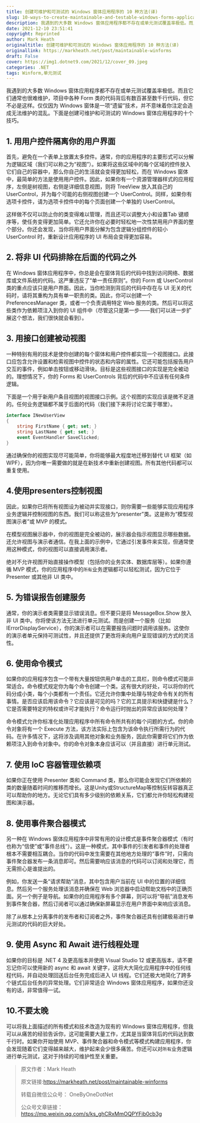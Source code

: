 ```yaml
---
title: 创建可维护和可测试的 Windows 窗体应用程序的 10 种方法(译)
slug: 10-ways-to-create-maintainable-and-testable-windows-forms-applications
description: 我遇到的大多数 Windows 窗体应用程序都不存在或单元测试覆盖率极低。而且它们通常也很难维护，项目中各种 Form 类的代码背后有数百甚至数千行代码，但它不必是这样。
date: 2021-12-10 23:51:41
copyright: Reprinted
author: Mark Heath
originaltitle: 创建可维护和可测试的 Windows 窗体应用程序的 10 种方法(译)
originallink: https://markheath.net/post/maintainable-winforms
draft: False
cover: https://img1.dotnet9.com/2021/12/cover_09.jpeg
categories: .NET
tags: Winform,单元测试
---
```


我遇到的大多数 Windows 窗体应用程序都不存在或单元测试覆盖率极低。而且它们通常也很难维护，项目中各种 Form 类的代码背后有数百甚至数千行代码，但它不必是这样。仅仅因为 Windows 窗体是一项“遗留”技术，并不意味着你注定会造成无法维护的混乱。下面是创建可维护和可测试的 Windows 窗体应用程序的十个技巧。

## 1. 用用户控件隔离你的用户界面

首先，避免在一个表单上放置太多控件。通常，你的应用程序的主要形式可以分解为逻辑区域（我们可以称之为“视图”）。如果将这些区域中的每个区域的控件放入它们自己的容器中，那么你自己的生活就会变得更加轻松，而在 Windows 窗体中，最简单的方法是使用用户控件。因此，如果你有一个资源管理器样式的应用程序，左侧是树视图，右侧是详细信息视图，则将 TreeView 放入其自己的 UserControl，并为每个可能的右侧视图创建一个 UserControl。同样，如果你有选项卡控件，请为选项卡控件中的每个页面创建一个单独的 UserControl。

这样做不仅可以防止你的类变得难以管理，而且还可以调整大小和设置Tab 键顺序等，使任务变得更加简单。它还允许你在必要时轻松地一次性禁用用户界面的整个部分。你还会发现，当你将用户界面分解为包含逻辑分组控件的较小 UserControl 时，重新设计应用程序的 UI 布局会变得更加容易。

## 2. 将非 UI 代码排除在后面的代码之外

在 Windows 窗体应用程序中，你总是会在窗体背后的代码中找到访问网络、数据库或文件系统的代码。这严重违反了“单一责任原则”。你的 Form 或 UserControl 类的重点应该只是用户界面。因此，当你检测到背后的代码中存在与 UI 无关的代码时，请将其重构为具有单一职责的类。因此，你可以创建一个 PreferencesManager 类，或者一个负责调用特定 Web 服务的类。然后可以将这些类作为依赖项注入到你的 UI 组件中（尽管这只是第一步——我们可以进一步扩展这个想法，我们很快就会看到）。

## 3. 用接口创建被动视图

一种特别有用的技术是使你创建的每个窗体和用户控件都实现一个视图接口。此接口应包含允许设置和检索视图中控件的状态和内容的属性。它还可能包括报告用户交互的事件，例如单击按钮或移动滑块。目标是这些视图接口的实现是完全被动的。理想情况下，你的 Forms 和 UserControls 背后的代码中不应该有任何条件逻辑。

下面是一个用于新用户条目视图的视图接口示例。这个视图的实现应该是微不足道的。任何业务逻辑都不属于后面的代码（我们接下来将讨论它属于哪里）。

```C#
interface INewUserView
{
    string FirstName { get; set; }
    string LastName { get; set; }
    event EventHandler SaveClicked;
}
```

通过确保你的视图实现尽可能简单，你将能够最大程度地迁移到替代 UI 框架（如 WPF），因为你唯一需要做的就是在新技术中重新创建视图。所有其他代码都可以重复使用。

## 4.使用presenters控制视图

因此，如果你已将所有视图设为被动并实现接口，则你需要一些能够实现应用程序业务逻辑并控制视图的东西。我们可以称这些为“presenter”类。这是称为“模型视图演示者”或 MVP 的模式。

在模型视图展示器中，你的视图是完全被动的，展示器会指示视图显示哪些数据。还允许视图与演示者通信。在我上面的示例中，它通过引发事件来实现，但通常使用这种模式，你的视图可以直接调用演示者。

绝对不允许视图开始直接操作模型（包括你的业务实体、数据库层等）。如果你遵循 MVP 模式，你的应用程序中的`所有`业务逻辑都可以轻松测试，因为它位于 Presenter 或其他非 UI 类中。

## 5. 为错误报告创建服务

通常，你的演示者类需要显示错误消息。但不要只是将 MessageBox.Show 放入非 UI 类中。你将使该方法无法进行单元测试。而是创建一个服务（比如 IErrorDisplayService），你的演示者可以在需要报告问题时调用该服务。这使你的演示者单元保持可测试性，并且还提供了更改将来向用户呈现错误的方式的灵活性。

## 6. 使用命令模式

如果你的应用程序包含一个带有大量按钮供用户单击的工具栏，则命令模式可能非常适合。命令模式规定你为每个命令创建一个类。这有很大的好处，可以将你的代码分成小类，每个小类都有一个责任。它还允许你集中处理与特定命令有关的所有事情。是否应该启用该命令？它应该是可见的吗？它的工具提示和快捷键是什么？它是否需要特定的特权或许可才能执行？命令运行时抛出的异常应该如何处理？

命令模式允许你标准化处理应用程序中所有命令所共有的每个问题的方式。你的命令对象将有一个 Execute 方法，该方法实际上包含为该命令执行所需行为的代码。在许多情况下，这将涉及调用其他对象和业务服务，因此你需要将它们作为依赖项注入到命令对象中。你的命令对象本身应该可以（并且直接）进行单元测试。

## 7. 使用 IoC 容器管理依赖项

如果你正在使用 Presenter 类和 Command 类，那么你可能会发现它们所依赖的类的数量随着时间的推移而增长。这是Unity或StructureMap等控制反转容器真正可以帮助你的地方。无论它们具有多少级别的依赖关系，它们都允许你轻松构建视图和演示器。

## 8. 使用事件聚合器模式

另一种在 Windows 窗体应用程序中非常有用的设计模式是事件聚合器模式（有时也称为“信使”或“事件总线”）。这是一种模式，其中事件的引发者和事件的处理者根本不需要相互耦合。当你的代码中发生需要在其他地方处理的“事件”时，只需向事件聚合器发布一条消息即可。然后需要响应该消息的代码可以订阅和处理它，而无需担心是谁提出的。

例如，你发送一条“请求帮助”消息，其中包含用户当前在 UI 中的位置的详细信息。然后另一个服务处理该消息并确保在 Web 浏览器中启动帮助文档中的正确页面。另一个例子是导航。如果你的应用程序有多个屏幕，则可以将“导航”消息发布到事件聚合器，然后订阅者可以通过确保新屏幕显示在用户界面中来响应该消息。

除了从根本上分离事件的发布者和订阅者之外，事件聚合器还具有创建极易进行单元测试的代码的巨大好处。

## 9. 使用 Async 和 Await 进行线程处理

如果你的目标是 .NET 4 及更高版本并使用 Visual Studio 12 或更高版本，请不要忘记你可以使用新的 async 和 await 关键字，这将大大简化应用程序中的任何线程代码，并自动处理回送后台任务完成后进入 UI 线程。它们还极大地简化了跨多个链式后台任务的异常处理。它们非常适合 Windows 窗体应用程序，如果你还没有的话，非常值得一试。

## 10.不要太晚

可以将我上面描述的所有模式和技术改造为现有的 Windows 窗体应用程序，但我可以从痛苦的经验告诉你，这可能需要大量工作，尤其是当窗体背后的代码达到数千行时。如果你开始使用 MVP、事件聚合器和命令模式等模式构建应用程序，你会发现随着它们变得越来越大，维护起来会少很多痛苦。你还可以对`所有`业务逻辑进行单元测试，这对于持续的可维护性至关重要。

>原文作者：Mark Heath
>
>原文链接:https://markheath.net/post/maintainable-winforms
>
>转载自微信公众号： OneByOneDotNet
>
>公众号文章链接：https://mp.weixin.qq.com/s/ks_ghCRxMmOQPYFib0cb3g